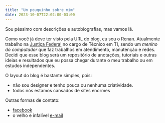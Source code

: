 ```yaml
---
title: "Um pouquinho sobre mim"
date: 2023-10-07T22:02:00-03:00
---
```


Sou péssimo com descrições e autobiografias, mas vamos lá.

Como você já deve ter visto pela URL do blog, eu sou o Renan. Atualmente trabalho na [Justiça Federal](https://www.jfsc.jus.br) no cargo de Técnico em TI, sendo um _menino do computador_ que faz trabalhos em atendimento, manutenção e redes. Decidi que esse blog será um repositório de anotações, tutoriais e outras ideias e resultados que eu possa chegar durante o meu trabalho ou em estudos independentes.

O layout do blog é bastante simples, pois:

* não sou designer e tenho pouca ou nenhuma criatividade.
* todos nós estamos cansados de sites enormes 

Outras formas de contato:

* [facebook](https://facebook.com/renanbirck)
* o velho e infalível [e-mail](mailto:renan.birck.pinheiro@gmail.com)
